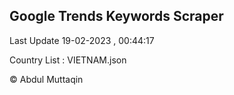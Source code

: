 

## Google Trends Keywords Scraper 
 
Last Update 19-02-2023 , 00:44:17

Country List :
VIETNAM.json



© Abdul Muttaqin 
